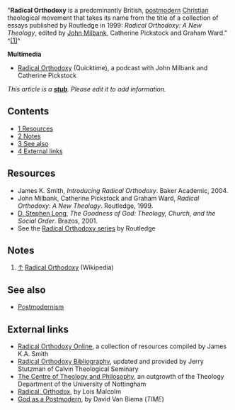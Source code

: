 "**Radical Orthodoxy** is a predominantly British,
[postmodern](Postmodern "Postmodern")
[Christian](Christian "Christian") theological movement that takes
its name from the title of a collection of essays published by
Routledge in 1999: *Radical Orthodoxy: A New Theology*, edited by
[John Milbank](index.php?title=John_Milbank&action=edit&redlink=1 "John Milbank (page does not exist)"),
Catherine Pickstock and Graham Ward." ^[[1]](#note-0)^

**Multimedia**

-   [Radical Orthodoxy](http://www.theologyphilosophycentre.co.uk/docs/mp3/ideas_20070604_2421.mp3)
    (Quicktime), a podcast with John Milbank and Catherine Pickstock

*This article is a **[stub](http://www.theopedia.com/Category:Theopedia_stubs "Category:Theopedia stubs")**. Please edit it to add information.*
## Contents

-   [1 Resources](#Resources)
-   [2 Notes](#Notes)
-   [3 See also](#See_also)
-   [4 External links](#External_links)

## Resources

-   James K. Smith, *Introducing Radical Orthodoxy*. Baker
    Academic, 2004.
-   John Milbank, Catherine Pickstock and Graham Ward,
    *Radical Orthodoxy: A New Theology*. Routledge, 1999.
-   [D. Stephen Long](D._Stephen_Long "D. Stephen Long"),
    *The Goodness of God: Theology, Church, and the Social Order*.
    Brazos, 2001.
-   See the
    [Radical Orthodoxy series](http://www.amazon.com/s/ref=nb_ss_gw/002-8137711-8542426?initialSearch=1&url=search-alias=aps&field-keywords=radical+orthodoxy+series&Go.x=0&Go.y=0&Go=Go)
    by Routledge

## Notes

1.  [↑](#ref-0)
    [Radical Orthodoxy](http://en.wikipedia.org/wiki/radical_orthodoxy "w:radical orthodoxy")
    (Wikipedia)

## See also

-   [Postmodernism](Postmodernism "Postmodernism")

## External links

-   [Radical Orthodoxy Online](http://www.calvin.edu/~jks4/ro/), a
    collection of resources compiled by James K.A. Smith
-   [Radical Orthodoxy Bibliography](http://www.calvin.edu/~jks4/ro/robib.pdf),
    updated and provided by Jerry Stutzman of Calvin Theological
    Seminary
-   [The Centre of Theology and Philosophy](http://www.theologyphilosophycentre.co.uk/),
    an outgrowth of the Theology Department of the University of
    Nottingham
-   [Radical, Orthodox](http://www.religion-online.org/showarticle.asp?title=1994),
    by Lois Malcolm
-   [God as a Postmodern](http://www.time.com/time/magazine/article/0,9171,1101011217-187579,00.html),
    by David Van Biema (*TIME*)



